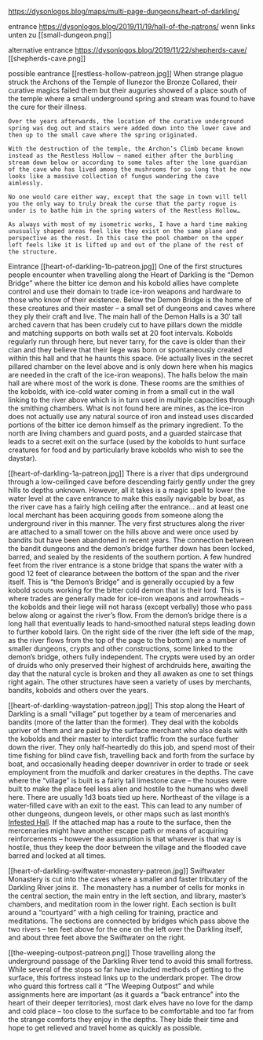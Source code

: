 https://dysonlogos.blog/maps/multi-page-dungeons/heart-of-darkling/

entrance https://dysonlogos.blog/2019/11/19/hall-of-the-patrons/ wenn links unten zu [[small-dungeon.png]]

alternative entrance https://dysonlogos.blog/2019/11/22/shepherds-cave/ [[shepherds-cave.png]]



possible eantrance
[[restless-hollow-patreon.jpg]]
	When strange plague struck the Archons of the Temple of Ilunezor the Bronze Collared, their curative magics failed them but their auguries showed of a place south of the temple where a small underground spring and stream was found to have the cure for their illness.
	
	Over the years afterwards, the location of the curative underground spring was dug out and stairs were added down into the lower cave and then up to the small cave where the spring originated.
	
	With the destruction of the temple, the Archon’s Climb became known instead as the Restless Hollow – named either after the burbling stream down below or according to some tales after the lone guardian of the cave who has lived among the mushrooms for so long that he now looks like a massive collection of fungus wandering the cave aimlessly.
	
	No one would care either way, except that the sage in town will tell you the only way to truly break the curse that the party rogue is under is to bathe him in the spring waters of the Restless Hollow…
	
	As always with most of my isometric works, I have a hard time making unusually shaped areas feel like they exist on the same plane and perspective as the rest. In this case the pool chamber on the upper left feels like it is lifted up and out of the plane of the rest of the structure.



Eintrance 
[[heart-of-darkling-1b-patreon.jpg]]
	One of the first structures people encounter when travelling along the Heart of Darkling is the “Demon Bridge” where the bitter ice demon and his kobold allies have complete control and use their domain to trade ice-iron weapons and hardware to those who know of their existence.
	Below the Demon Bridge is the home of these creatures and their master – a small set of dungeons and caves where they ply their craft and live.
	The main hall of the Demon Halls is a 30′ tall arched cavern that has been crudely cut to have pillars down the middle and matching supports on both walls set at 20 foot intervals. Kobolds regularly run through here, but never tarry, for the cave is older than their clan and they believe that their liege was born or spontaneously created within this hall and that he haunts this space. (He actually lives in the secret pillared chamber on the level above and is only down here when his magics are needed in the craft of the ice-iron weapons). The halls below the main hall are where most of the work is done. These rooms are the smithies of the kobolds, with ice-cold water coming in from a small cut in the wall linking to the river above which is in turn used in multiple capacities through the smithing chambers. What is not found here are mines, as the ice-iron does not actually use any natural source of iron and instead uses discarded portions of the bitter ice demon himself as the primary ingredient. To the north are living chambers and guard posts, and a guarded staircase that leads to a secret exit on the surface (used by the kobolds to hunt surface creatures for food and by particularly brave kobolds who wish to see the daystar).




[[heart-of-darkling-1a-patreon.jpg]]
	There is a river that dips underground through a low-ceilinged cave before descending fairly gently under the grey hills to depths unknown. However, all it takes is a magic spell to lower the water level at the cave entrance to make this easily navigable by boat, as the river cave has a fairly high ceiling after the entrance… and at least one local merchant has been acquiring goods from someone along the underground river in this manner.
	The very first structures along the river are attached to a small tower on the hills above and were once used by bandits but have been abandoned in recent years. The connection between the bandit dungeons and the demon’s bridge further down has been locked, barred, and sealed by the residents of the southern portion.
	A few hundred feet from the river entrance is a stone bridge that spans the water with a good 12 feet of clearance between the bottom of the span and the river itself. This is “the Demon’s Bridge” and is generally occupied by a few kobold scouts working for the bitter cold demon that is their lord. This is where trades are generally made for ice-iron weapons and arrowheads – the kobolds and their liege will not harass (except verbally) those who pass below along or against the river’s flow. From the demon’s bridge there is a long hall that eventually leads to hand-smoothed natural steps leading down to further kobold lairs.
	On the right side of the river (the left side of the map, as the river flows from the top of the page to the bottom) are a number of smaller dungeons, crypts and other constructions, some linked to the demon’s bridge, others fully independent. The crypts were used by an order of druids who only preserved their highest of archdruids here, awaiting the day that the natural cycle is broken and they all awaken as one to set things right again. The other structures have seen a variety of uses by merchants, bandits, kobolds and others over the years.


[[heart-of-darkling-waystation-patreon.jpg]]
	This stop along the Heart of Darkling is a small “village” put together by a team of mercenaries and bandits (more of the latter than the former). They deal with the kobolds upriver of them and are paid by the surface merchant who also deals with the kobolds and their master to interdict traffic from the surface further down the river. They only half-heartedly do this job, and spend most of their time fishing for blind cave fish, travelling back and forth from the surface by boat, and occasionally heading deeper downriver in order to trade or seek employment from the mudfolk and darker creatures in the depths.
	The cave where the “village” is built is a fairly tall limestone cave – the houses were built to make the place feel less alien and hostile to the humans who dwell here. There are usually 1d3 boats tied up here. Northeast of the village is a water-filled cave with an exit to the east. This can lead to any number of other dungeons, dungeon levels, or other maps such as last month’s [Infested Hall](https://rpgcharacters.wordpress.com/2017/08/15/infested-hall-with-video/). If the attached map has a route to the surface, then the mercenaries might have another escape path or means of acquiring reinforcements – however the assumption is that whatever is that way is hostile, thus they keep the door between the village and the flooded cave barred and locked at all times.

[[heart-of-darkling-swiftwater-monastery-patreon.jpg]]
	Swiftwater Monastery is cut into the caves where a smaller and faster tributary of the Darkling River joins it.  The monastery has a number of cells for monks in the central section, the main entry in the left section, and library, master’s chambers, and meditation room in the lower right. Each section is built around a “courtyard” with a high ceiling for training, practice and meditations. The sections are connected by bridges which pass above the two rivers – ten feet above for the one on the left over the Darkling itself, and about three feet above the Swiftwater on the right.

[[the-weeping-outpost-patreon.png]]
	Those travelling along the underground passage of the Darkling River tend to avoid this small fortress. While several of the stops so far have included methods of getting to the surface, this fortress instead links up to the underdark proper.
	The drow who guard this fortress call it “The Weeping Outpost” and while assignments here are important (as it guards a “back entrance” into the heart of their deeper territories), most dark elves have no love for the damp and cold place – too close to the surface to be comfortable and too far from the strange comforts they enjoy in the depths. They bide their time and hope to get relieved and travel home as quickly as possible.

